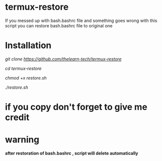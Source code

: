 # termux-restore

If you messed up with bash.bashrc file
and something goes wrong 
with this script 
you can restore 
bash.bashrc file to original one

# Installation

*git clone https://github.com/thelearn-tech/termux-restore*

*cd termux-restore*

*chmod +x restore.sh*

*./restore.sh*

# **if you copy don't forget to give me credit**

# warning
**after restoration of bash.bashrc , script will delete automatically**
